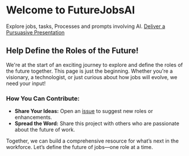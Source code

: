 # Welcome to FutureJobsAI
Explore jobs, tasks, Processes and prompts involving AI.
[Deliver a Pursuasive Presentation](jobs/executive-leader.md)

## Help Define the Roles of the Future!

We're at the start of an exciting journey to explore and define the roles of the future together. This page is just the beginning. Whether you're a visionary, a technologist, or just curious about how jobs will evolve, we need your input!

### How You Can Contribute:
- **Share Your Ideas:** Open an [issue](https://github.com/robinbramdata/futurejobsai/issues) to suggest new roles or enhancements.
- **Spread the Word:** Share this project with others who are passionate about the future of work.

Together, we can build a comprehensive resource for what’s next in the workforce. Let’s define the future of jobs—one role at a time.

